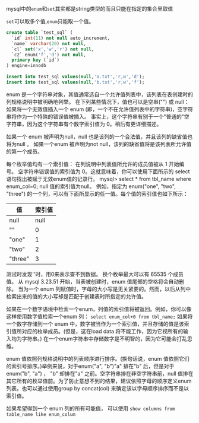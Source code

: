 mysql中的`enum`和`set`其实都是string类型的而且只能在指定的集合里取值

`set`可以取多个值,`enum`只能取一个值。  

```sql
create table `test_sql` (    
  `id` int(11) not null auto_increment,    
  `name` varchar(20) not null,    
  `cl` set('x','w','r') not null,    
  `c2` enum('f','d') not null,    
  primary key (`id`)    
) engine=innodb     
   
insert into test_sql values(null,'a.txt','r,w','d');      
insert into test_sql values(null,'b.txt','r,w','f');    
```

enum 是一个字符串对象，其值通常选自一个允许值列表中，该列表在表创建时的列规格说明中被明确地列举。
在下列某些情况下，值也可以是空串("") 或 null：
如果将一个无效值插入一个 enum (即，一个不在允许值列表中的字符串)，空字符串将作为一个特殊的错误值被插入。
事实上，这个字符串有别于一个"普通的"空字符串，因为这个字符串有个数字索引值为 0。稍后有更详细描述。

如果一个 enum 被声明为null，null 也是该列的一个合法值，并且该列的缺省值也将为null 。
如果一个enum 被声明为not null，该列的缺省值将是该列表所允许值的第一个成员。

每个枚举值均有一个索引值：
在列说明中列表值所允许的成员值被从 1 开始编号。
空字符串错误值的索引值为 0。这就意味着，你可以使用下面所示的 select 语句找出被赋于无效enum值的记录行。
mysql> select * from tbl_name where enum_col=0;
null 值的索引值为null。
例如，指定为 enum("one", "two", "three") 的一个列，可以有下面所显示的任一值。每个值的索引值也如下所示：

|   值        |   索引值   |
|   -------   |   ------   |
|   null      |   null     |
|   ""        |   0        |
|   "one"     |   1        |
|   "two"     |   2        |
|   "three"   |   3        |

测试时发现''时，用0来表示查不到数据。
换个枚举最大可以有 65535 个成员值。
从 mysql 3.23.51 开始，当表被创建时，enum 值尾部的空格将会自动删除。
当为一个 enum 列赋值时，字母的大小写是无关紧要的。然而，以后从列中检索出来的值的大小写却是匹配于创建表时所指定的允许值。

如果在一个数字语境中检索一个enum，列值的索引值将被返回。例如，你可以像这样使用数字值检索一个enum 列：
`select enum_col+0 from tbl_name;`
如果将一个数字存储到一个 enum 中，数字被当作为一个索引值，并且存储的值是该索引值所对应的枚举成员。(但是，这在load data 将不能工作，因为它视所有的输入均为字符串。) 在一个enum字符串中存储数字是不明智的，因为它可能会打乱思维。

enum 值依照列规格说明中的列表顺序进行排序。(换句话说，enum 值依照它们的索引号排序。)举例来说，对于enum("a", "b")"a" 排在"b" 后，但是对于enum("b", "a") ， "b" 却排在"a" 之前。空字符串排在非空字符串前，null 值排在其它所有的枚举值前。为了防止意想不到的结果，建议依照字母的顺序定义enum列表。也可以通过使用group by concat(col) 来确定该以字母顺序排序而不是以索引值。

如果希望得到一个 enum 列的所有可能值，
可以使用 `show columns from table_name like enum_colum`